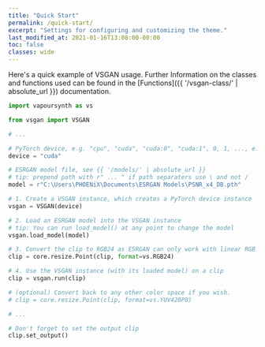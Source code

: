 ```yaml
---
title: "Quick Start"
permalink: /quick-start/
excerpt: "Settings for configuring and customizing the theme."
last_modified_at: 2021-01-16T13:08:00-00:00
toc: false
classes: wide
---
```


Here's a quick example of VSGAN usage. Further Information on the classes and functions used can be found in the [Functions]({{ '/vsgan-class/' | absolute_url }}) documentation.

```py
import vapoursynth as vs

from vsgan import VSGAN

# ...

# PyTorch device, e.g. "cpu", "cuda", "cuda:0", "cuda:1", 0, 1, ..., e.t.c
device = "cuda"

# ESRGAN model file, see {{ '/models/' | absolute_url }}
# tip: prepend path with r" ... " if path separaters use \ and not /
model = r"C:\Users\PHOENiX\Documents\ESRGAN Models\PSNR_x4_DB.pth"

# 1. Create a VSGAN instance, which creates a PyTorch device instance
vsgan = VSGAN(device)

# 2. Load an ESRGAN model into the VSGAN instance
# tip: You can run load_model() at any point to change the model
vsgan.load_model(model)

# 3. Convert the clip to RGB24 as ESRGAN can only work with linear RGB data
clip = core.resize.Point(clip, format=vs.RGB24)

# 4. Use the VSGAN instance (with its loaded model) on a clip
clip = vsgan.run(clip)

# (optional) Convert back to any other color space if you wish.
# clip = core.resize.Point(clip, format=vs.YUV420P8)

# ...

# Don't forget to set the output clip
clip.set_output()
```
